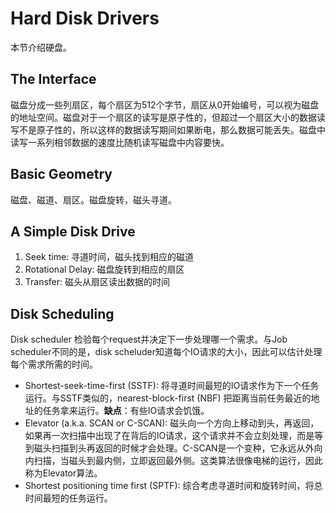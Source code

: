 # Hard Disk Drivers
本节介绍硬盘。

## The Interface
磁盘分成一些列扇区，每个扇区为512个字节，扇区从0开始编号，可以视为磁盘的地址空间。磁盘对于一个扇区的读写是原子性的，但超过一个扇区大小的数据读写不是原子性的，所以这样的数据读写期间如果断电，那么数据可能丢失。磁盘中读写一系列相邻数据的速度比随机读写磁盘中内容要快。

## Basic Geometry
磁盘、磁道、扇区。磁盘旋转，磁头寻道。

## A Simple Disk Drive
1. Seek time: 寻道时间，磁头找到相应的磁道
2. Rotational Delay: 磁盘旋转到相应的扇区
3. Transfer: 磁头从扇区读出数据的时间

## Disk Scheduling
Disk scheduler 检验每个request并决定下一步处理哪一个需求。与Job scheduler不同的是，disk scheluder知道每个IO请求的大小，因此可以估计处理每个需求所需的时间。

* Shortest-seek-time-first (SSTF): 将寻道时间最短的IO请求作为下一个任务运行。与SSTF类似的，nearest-block-first (NBF) 把距离当前任务最近的地址的任务拿来运行。**缺点**：有些IO请求会饥饿。
* Elevator (a.k.a. SCAN or C-SCAN): 磁头向一个方向上移动到头，再返回，如果再一次扫描中出现了在背后的IO请求，这个请求并不会立刻处理，而是等到磁头扫描到头再返回的时候才会处理。C-SCAN是一个变种，它永远从外向内扫描，当磁头到最内侧，立即返回最外侧。这类算法很像电梯的运行，因此称为Elevator算法。
* Shortest positioning time first (SPTF): 综合考虑寻道时间和旋转时间，将总时间最短的任务运行。

